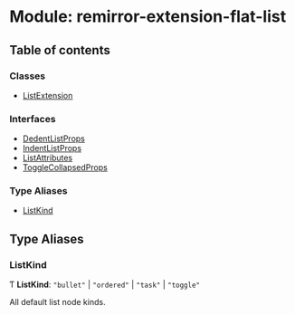 # Module: remirror-extension-flat-list

## Table of contents

### Classes

- [ListExtension](../classes/remirror_extension_flat_list.ListExtension.md)

### Interfaces

- [DedentListProps](../interfaces/remirror_extension_flat_list.DedentListProps.md)
- [IndentListProps](../interfaces/remirror_extension_flat_list.IndentListProps.md)
- [ListAttributes](../interfaces/remirror_extension_flat_list.ListAttributes.md)
- [ToggleCollapsedProps](../interfaces/remirror_extension_flat_list.ToggleCollapsedProps.md)

### Type Aliases

- [ListKind](remirror_extension_flat_list.md#listkind)

## Type Aliases

### ListKind

Ƭ **ListKind**: ``"bullet"`` \| ``"ordered"`` \| ``"task"`` \| ``"toggle"``

All default list node kinds.
